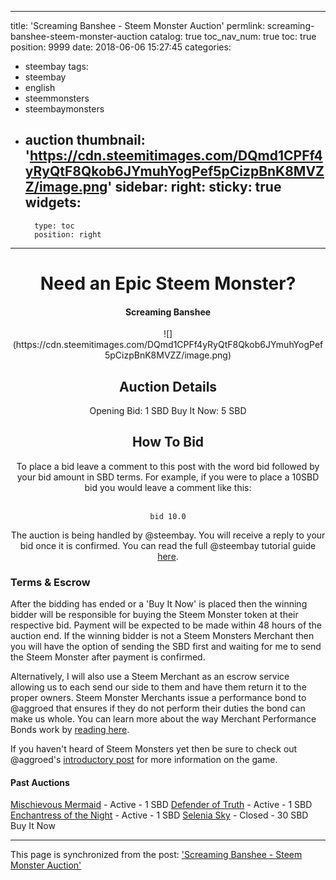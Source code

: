 
---
title: 'Screaming Banshee - Steem Monster Auction'
permlink: screaming-banshee-steem-monster-auction
catalog: true
toc_nav_num: true
toc: true
position: 9999
date: 2018-06-06 15:27:45
categories:
- steembay
tags:
- steembay
- english
- steemmonsters
- steembaymonsters
- auction
thumbnail: 'https://cdn.steemitimages.com/DQmd1CPFf4yRyQtF8Qkob6JYmuhYogPef5pCizpBnK8MVZZ/image.png'
sidebar:
    right:
        sticky: true
widgets:
    -
        type: toc
        position: right
---


# <center>Need an Epic Steem Monster?</center>
#### <center>Screaming Banshee</center>
<center>![](https://cdn.steemitimages.com/DQmd1CPFf4yRyQtF8Qkob6JYmuhYogPef5pCizpBnK8MVZZ/image.png)</center>

## <center> Auction Details </center>
<center>Opening Bid: 1 SBD
Buy It Now: 5 SBD
</center>

## <center> How To Bid </center>
<center>To place a bid leave a comment to this post with the word bid followed by your bid amount in SBD terms. For example, if you were to place a 10SBD bid you would leave a comment like this:

<br>```bid 10.0```

The auction is being handled by @steembay. You will receive a reply to your bid once it is confirmed. You can read the full @steembay tutorial guide [here](https://steemit.com/howto/@steembay/steembay-quick-tutorial).

</center>

### Terms & Escrow

After the bidding has ended or a 'Buy It Now' is placed then the winning bidder will be responsible for buying the Steem Monster token at their respective bid. Payment will be expected to be made within 48 hours of the auction end. If the winning bidder is not a Steem Monsters Merchant then you will have the option of sending the SBD first and waiting for me to send the Steem Monster after payment is confirmed.

Alternatively, I will also use a Steem Merchant as an escrow service allowing us to each send our side to them and have them return it to the proper owners. Steem Monster Merchants issue a performance bond to @aggroed that ensures if they do not perform their duties the bond can make us whole. You can learn more about the way Merchant Performance Bonds work by [reading here](https://steemit.com/steemmonsters/@steemmonsters/trading-in-steem-monsters-is-now-live).

If you haven't heard of Steem Monsters yet then be sure to check out @aggroed's [introductory post](https://steemit.com/steemmonsters/@aggroed/steem-monsters-alpha-release-a-collectible-trading-card-game-with-rpg-elements-comes-alive-on-the-steem-blockchain) for more information on the game.

#### Past Auctions
[Mischievous Mermaid](https://steemit.com/steembay/@patrickulrich/mischievous-mermaid-steem-monster-auction) - Active - 1 SBD
[Defender of Truth](https://steemit.com/steembay/@patrickulrich/defender-of-truth-steem-monster-auction) - Active - 1 SBD
[Enchantress of the Night](https://steemit.com/steembay/@patrickulrich/enchantress-of-the-night-steem-monster-auction) - Active - 1 SBD
[Selenia Sky](https://steemit.com/steembay/@patrickulrich/selenia-s-sky-steem-monster-auction) - Closed - 30 SBD Buy It Now

- - -

This page is synchronized from the post: ['Screaming Banshee - Steem Monster Auction'](https://steemit.com/@patrickulrich/screaming-banshee-steem-monster-auction)
